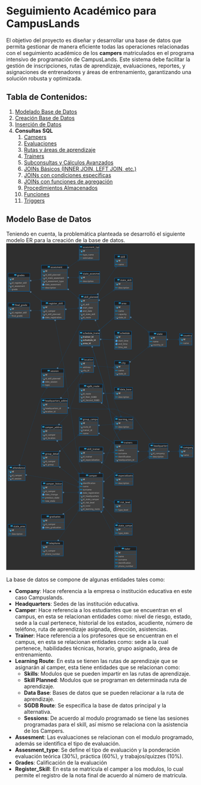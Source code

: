 # Seguimiento Académico para CampusLands
El objetivo del proyecto es diseñar y desarrollar una base de datos que permita gestionar de
manera eficiente todas las operaciones relacionadas con el seguimiento académico de los
**campers** matriculados en el programa intensivo de programación de CampusLands. Este
sistema debe facilitar la gestión de inscripciones, rutas de aprendizaje, evaluaciones, reportes, y
asignaciones de entrenadores y áreas de entrenamiento, garantizando una solución robusta y
optimizada.

## Tabla de Contenidos:
1. [Modelado Base de Datos](./Diagrama.jpg)
2. [Creación Base de Datos](./ddl.sql)
3. [Inserción de Datos](./dml.sql)
4. **Consultas SQL**
    1. [Campers](./consultasSQL/dql_selectCamper.sql)
    2. [Evaluaciones](./consultasSQL/dql_selectEvaluacion.sql)
    3. [Rutas y áreas de aprendizaje](./consultasSQL/dql_selectRuta.sql)
    4. [Trainers](./consultasSQL/dql_selectTrainer.sql)
    5. [Subconsultas y Cálculos Avanzados](./SQLAvanzado/dql_subconsultas.sql)
    6. [JOINs Básicos (INNER JOIN, LEFT JOIN, etc.)](./SQLAvanzado/dql_joinBasico.sql)
    7. [JOINs con condiciones específicas](./SQLAvanzado/dql_joinsCondiciones.sql)
    8. [JOINs con funciones de agregación](./SQLAvanzado/dql_joinsFunciones.sql)
    9. [Procedimientos Almacenados](./SQLAvanzado/dql_procedimientos.sql)
    10. [Funciones](./SQLAvanzado/dql_funciones.sql)
    11. [Triggers](./SQLAvanzado/dql_triggers.sql)

## Modelo Base de Datos
Teniendo en cuenta, la problemática planteada se desarrolló el siguiente modelo ER para la creación de la base de datos.
![alt text](./Diagrama.png)

La base de datos se compone de algunas entidades tales como:
- **Company**: Hace referencia a la empresa o institución educativa en este caso Campuslands.
- **Headquarters**: Sedes de las institución educativa.
- **Camper**: Hace referencia a los estudiantes que se encuentran en el campus, en esta se relacionan entidades como: nivel de riesgo, estado, sede a la cual pertenece, historial de los estados, acudiente, número de teléfono, ruta de aprendizaje asignada, dirección, asistencias.
- **Trainer**: Hace referencia a los profesores que se encuentran en el campus, en esta se relacionan entidades como: sede a la cual pertenece, habilidades técnicas, horario, grupo asignado, área de entrenamiento.
- **Learning Route**: En esta se tienen las rutas de aprendizaje que se asignarán al camper, esta tiene entidades que se relacionan como:
    - **Skills**: Modulos que se pueden impartir en las rutas de aprendizaje.
    - **Skill Planned**: Modulos que se programan en determinada ruta de aprendizaje.
    - **Data Base**: Bases de datos que se pueden relacionar a la ruta de aprendizaje.
    - **SGDB Route**: Se especifica la base de datos principal y la alternativa.
    - **Sessions**: De acuerdo al modulo programado se tiene las sesiones programadas para el skill, así mismo se relaciona con la asistencia de los Campers.
- **Assesment**: Las evaluaciones se relacionan con el modulo programado, además se identifica el tipo de evaluación.
- **Assesment_type**: Se define el tipo de evaluación y la ponderación evaluación teórica (30%), práctica (60%), y trabajos/quizzes (10%).
- **Grades**: Calificación de la evaluación
- **Register_Skill**: En esta se matricula el camper a los modulos, lo cual permite el registro de la nota final de acuerdo al número de matricula.




